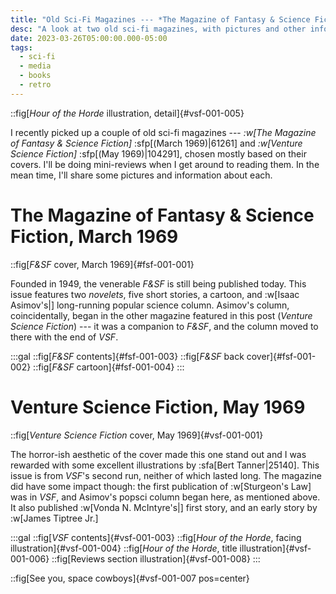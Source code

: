 ```yaml
---
title: "Old Sci-Fi Magazines --- *The Magazine of Fantasy & Science Fiction* and *Venture Science Fiction*"
desc: "A look at two old sci-fi magazines, with pictures and other information."
date: 2023-03-26T05:00:00.000-05:00
tags:
  - sci-fi
  - media
  - books
  - retro
---
```


::fig[*Hour of the Horde* illustration, detail]{#vsf-001-005}

I recently picked up a couple of old sci-fi magazines --- *:w[The Magazine of
Fantasy & Science Fiction]* :sfp[(March 1969)|61261] and *:w[Venture Science
Fiction]* :sfp[(May 1969)|104291], chosen mostly based on their covers. I'll
be doing mini-reviews when I get around to reading them. In the mean time, I'll
share some pictures and information about each.


# The Magazine of Fantasy & Science Fiction, March 1969

::fig[*F&SF* cover, March 1969]{#fsf-001-001}

Founded in 1949, the venerable *F&SF* is still being published today. This issue
features two *novelets*, five short stories, a cartoon, and :w[Isaac
Asimov's|] long-running popular science column. Asimov's
column, coincidentally, began in the other magazine featured in this post
(*Venture Science Fiction*) --- it was a companion to *F&SF*, and the column
moved to there with the end of *VSF*.

:::gal
::fig[*F&SF* contents]{#fsf-001-003}
::fig[*F&SF* back cover]{#fsf-001-002}
::fig[*F&SF* cartoon]{#fsf-001-004}
:::


# Venture Science Fiction, May 1969

::fig[*Venture Science Fiction* cover, May 1969]{#vsf-001-001}

The horror-ish aesthetic of the cover made this one stand out and I was rewarded
with some excellent illustrations by :sfa[Bert Tanner|25140]. This issue is from
*VSF*'s second run, neither of which lasted long. The magazine did have some
impact though: the first publication of :w[Sturgeon's Law] was in *VSF*, and
Asimov's popsci column began here, as mentioned above. It also published
:w[Vonda N. McIntyre's|] first story, and an early story by :w[James Tiptree
Jr.]

:::gal
::fig[*VSF* contents]{#vsf-001-003}
::fig[*Hour of the Horde*, facing illustration]{#vsf-001-004}
::fig[*Hour of the Horde*, title illustration]{#vsf-001-006}
::fig[Reviews section illustration]{#vsf-001-008}
:::

::fig[See you, space cowboys]{#vsf-001-007 pos=center}
